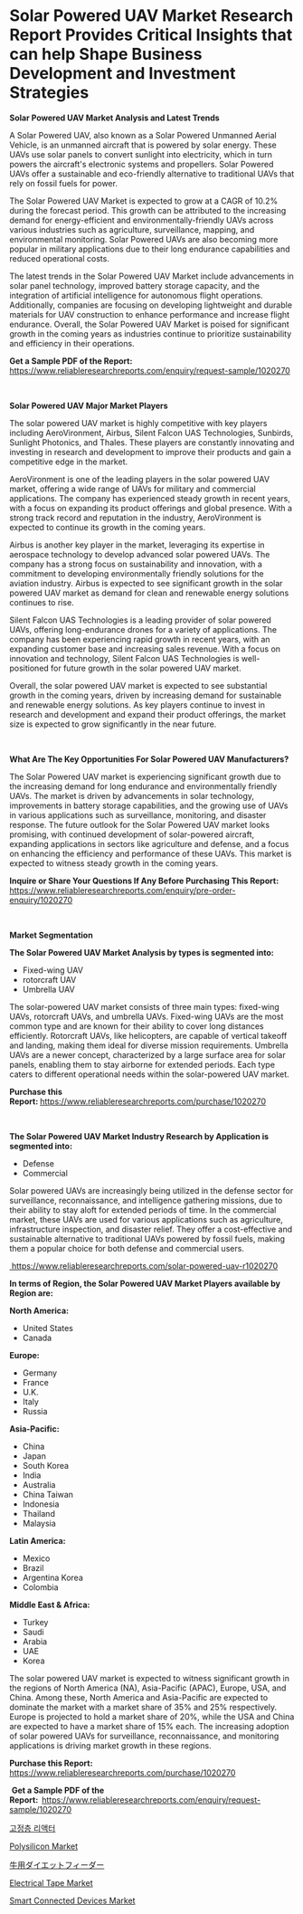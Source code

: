 <p><h1>Solar Powered UAV Market Research Report Provides Critical Insights that can help Shape Business Development and Investment Strategies</h1></p><p><strong>Solar Powered UAV Market Analysis and Latest Trends</strong></p>
<p><p>A Solar Powered UAV, also known as a Solar Powered Unmanned Aerial Vehicle, is an unmanned aircraft that is powered by solar energy. These UAVs use solar panels to convert sunlight into electricity, which in turn powers the aircraft's electronic systems and propellers. Solar Powered UAVs offer a sustainable and eco-friendly alternative to traditional UAVs that rely on fossil fuels for power.</p><p>The Solar Powered UAV Market is expected to grow at a CAGR of 10.2% during the forecast period. This growth can be attributed to the increasing demand for energy-efficient and environmentally-friendly UAVs across various industries such as agriculture, surveillance, mapping, and environmental monitoring. Solar Powered UAVs are also becoming more popular in military applications due to their long endurance capabilities and reduced operational costs.</p><p>The latest trends in the Solar Powered UAV Market include advancements in solar panel technology, improved battery storage capacity, and the integration of artificial intelligence for autonomous flight operations. Additionally, companies are focusing on developing lightweight and durable materials for UAV construction to enhance performance and increase flight endurance. Overall, the Solar Powered UAV Market is poised for significant growth in the coming years as industries continue to prioritize sustainability and efficiency in their operations.</p></p>
<p><strong>Get a Sample PDF of the Report:&nbsp;</strong> <a href="https://www.reliableresearchreports.com/enquiry/request-sample/1020270">https://www.reliableresearchreports.com/enquiry/request-sample/1020270</a></p>
<p>&nbsp;</p>
<p><strong>Solar Powered UAV Major Market Players</strong></p>
<p><p>The solar powered UAV market is highly competitive with key players including AeroVironment, Airbus, Silent Falcon UAS Technologies, Sunbirds, Sunlight Photonics, and Thales. These players are constantly innovating and investing in research and development to improve their products and gain a competitive edge in the market.</p><p>AeroVironment is one of the leading players in the solar powered UAV market, offering a wide range of UAVs for military and commercial applications. The company has experienced steady growth in recent years, with a focus on expanding its product offerings and global presence. With a strong track record and reputation in the industry, AeroVironment is expected to continue its growth in the coming years.</p><p>Airbus is another key player in the market, leveraging its expertise in aerospace technology to develop advanced solar powered UAVs. The company has a strong focus on sustainability and innovation, with a commitment to developing environmentally friendly solutions for the aviation industry. Airbus is expected to see significant growth in the solar powered UAV market as demand for clean and renewable energy solutions continues to rise.</p><p>Silent Falcon UAS Technologies is a leading provider of solar powered UAVs, offering long-endurance drones for a variety of applications. The company has been experiencing rapid growth in recent years, with an expanding customer base and increasing sales revenue. With a focus on innovation and technology, Silent Falcon UAS Technologies is well-positioned for future growth in the solar powered UAV market.</p><p>Overall, the solar powered UAV market is expected to see substantial growth in the coming years, driven by increasing demand for sustainable and renewable energy solutions. As key players continue to invest in research and development and expand their product offerings, the market size is expected to grow significantly in the near future.</p></p>
<p>&nbsp;</p>
<p><strong>What Are The Key Opportunities For Solar Powered UAV Manufacturers?</strong></p>
<p><p>The Solar Powered UAV market is experiencing significant growth due to the increasing demand for long endurance and environmentally friendly UAVs. The market is driven by advancements in solar technology, improvements in battery storage capabilities, and the growing use of UAVs in various applications such as surveillance, monitoring, and disaster response. The future outlook for the Solar Powered UAV market looks promising, with continued development of solar-powered aircraft, expanding applications in sectors like agriculture and defense, and a focus on enhancing the efficiency and performance of these UAVs. This market is expected to witness steady growth in the coming years.</p></p>
<p><strong>Inquire or Share Your Questions If Any Before Purchasing This Report:</strong> <a href="https://www.reliableresearchreports.com/enquiry/pre-order-enquiry/1020270">https://www.reliableresearchreports.com/enquiry/pre-order-enquiry/1020270</a></p>
<p>&nbsp;</p>
<p><strong>Market Segmentation</strong></p>
<p><strong>The Solar Powered UAV Market Analysis by types is segmented into:</strong></p>
<p><ul><li>Fixed-wing UAV</li><li>rotorcraft UAV</li><li>Umbrella UAV</li></ul></p>
<p><p>The solar-powered UAV market consists of three main types: fixed-wing UAVs, rotorcraft UAVs, and umbrella UAVs. Fixed-wing UAVs are the most common type and are known for their ability to cover long distances efficiently. Rotorcraft UAVs, like helicopters, are capable of vertical takeoff and landing, making them ideal for diverse mission requirements. Umbrella UAVs are a newer concept, characterized by a large surface area for solar panels, enabling them to stay airborne for extended periods. Each type caters to different operational needs within the solar-powered UAV market.</p></p>
<p><strong>Purchase this Report:&nbsp;</strong><a href="https://www.reliableresearchreports.com/purchase/1020270">https://www.reliableresearchreports.com/purchase/1020270</a></p>
<p>&nbsp;</p>
<p><strong>The Solar Powered UAV Market Industry Research by Application is segmented into:</strong></p>
<p><ul><li>Defense</li><li>Commercial</li></ul></p>
<p><p>Solar powered UAVs are increasingly being utilized in the defense sector for surveillance, reconnaissance, and intelligence gathering missions, due to their ability to stay aloft for extended periods of time. In the commercial market, these UAVs are used for various applications such as agriculture, infrastructure inspection, and disaster relief. They offer a cost-effective and sustainable alternative to traditional UAVs powered by fossil fuels, making them a popular choice for both defense and commercial users.</p></p>
<p><a href="https://www.reliableresearchreports.com/solar-powered-uav-r1020270">&nbsp;https://www.reliableresearchreports.com/solar-powered-uav-r1020270</a></p>
<p><strong>In terms of Region, the Solar Powered UAV Market Players available by Region are:</strong></p>
<p>
    <p> <strong> North America: </strong>
        <ul>
            <li>United States</li>
            <li>Canada</li>
        </ul>
        </p> 
    <p> <strong> Europe: </strong>
        <ul>
            <li>Germany</li>
            <li>France</li>
            <li>U.K.</li>
            <li>Italy</li>
            <li>Russia</li>
        </ul>
        </p> 
    <p> <strong> Asia-Pacific: </strong>
        <ul>
            <li>China</li>
            <li>Japan</li>
            <li>South Korea</li>
            <li>India</li>
            <li>Australia</li>
            <li>China Taiwan</li>
            <li>Indonesia</li>
            <li>Thailand</li>
            <li>Malaysia</li>
        </ul>
        </p> 
    <p> <strong> Latin America: </strong>
        <ul>
            <li>Mexico</li>
            <li>Brazil</li>
            <li>Argentina Korea</li>
            <li>Colombia</li>
        </ul>
        </p> 
    <p> <strong> Middle East & Africa: </strong>
        <ul>
            <li>Turkey</li>
            <li>Saudi</li>
            <li>Arabia</li>
            <li>UAE</li>
            <li>Korea</li>
        </ul>
    </p>
    </p>
<p><p>The solar powered UAV market is expected to witness significant growth in the regions of North America (NA), Asia-Pacific (APAC), Europe, USA, and China. Among these, North America and Asia-Pacific are expected to dominate the market with a market share of 35% and 25% respectively. Europe is projected to hold a market share of 20%, while the USA and China are expected to have a market share of 15% each. The increasing adoption of solar powered UAVs for surveillance, reconnaissance, and monitoring applications is driving market growth in these regions.</p></p>
<p><strong>Purchase this Report: </strong><a href="https://www.reliableresearchreports.com/purchase/1020270">https://www.reliableresearchreports.com/purchase/1020270</a></p>
<p>&nbsp;<strong>Get a Sample PDF of the Report:&nbsp;&nbsp;</strong><a href="https://www.reliableresearchreports.com/enquiry/request-sample/1020270">https://www.reliableresearchreports.com/enquiry/request-sample/1020270</a></p>
<p><strong></strong></p>
<p><p><a href="https://github.com/BrettWeberrt8767765/Market-Research-Report-List-1/blob/main/279288420078.md">고정층 리액터</a></p><p><a href="https://issuu.com/reportprime-2/docs/polysilicon-market-size-2030.pptx">Polysilicon Market</a></p><p><a href="https://github.com/hilmi-2a/Market-Research-Report-List-1/blob/main/865002821825.md">牛用ダイエットフィーダー</a></p><p><a href="https://issuu.com/reportprime-2/docs/electrical-tape-market-size-2030.pptx">Electrical Tape Market</a></p><p><a href="https://github.com/brenzgnarento/Market-Research-Report-List-2/blob/main/smart-connected-devices-market.md">Smart Connected Devices Market</a></p></p>